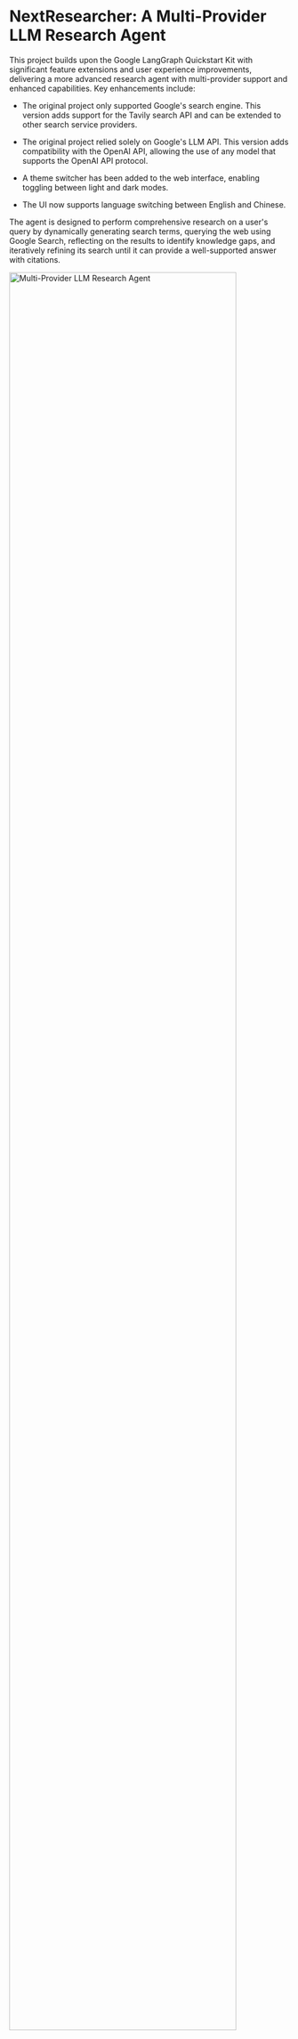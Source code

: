 # NextResearcher: A Multi-Provider LLM Research Agent

This project builds upon the Google LangGraph Quickstart Kit with significant feature extensions and user experience improvements, delivering a more advanced research agent with multi-provider support and enhanced capabilities. Key enhancements include:

- The original project only supported Google's search engine. This version adds support for the Tavily search API and can be extended to other search service providers.

- The original project relied solely on Google's LLM API. This version adds compatibility with the OpenAI API, allowing the use of any model that supports the OpenAI API protocol.

- A theme switcher has been added to the web interface, enabling toggling between light and dark modes.

- The UI now supports language switching between English and Chinese.

The agent is designed to perform comprehensive research on a user's query by dynamically generating search terms, querying the web using Google Search, reflecting on the results to identify knowledge gaps, and iteratively refining its search until it can provide a well-supported answer with citations. 

<img src="./app.jpeg" title="Multi-Provider LLM Research Agent" alt="Multi-Provider LLM Research Agent" width="90%">

## Features

- 💬 Fullstack application with a React frontend and LangGraph backend
- 🧠 Powered by a LangGraph agent for advanced research and conversational AI
- 🔄 **Multi-LLM Provider Support**: Switch between Google Gemini, Azure OpenAI, AWS Bedrock, and OpenAI-compatible providers
- 🎯 **Dynamic Provider Selection**: Choose LLM provider and model through the UI or environment configuration
- 🔍 **Multi-Search Provider Support**: Switch between Google Search and Tavily for web research.
- ⚙️ **Configurable Research Effort**: Adjust the depth and breadth of the research process ("low", "medium", "high") directly from the UI.
- 📄 Generates answers with citations from gathered sources
- 🔄 Hot-reloading for both frontend and backend during development
- 🏢 **Enterprise Ready**: Support for Azure OpenAI and AWS Bedrock cloud services

## LLM Provider Architecture

The application uses a modular LLM provider architecture that abstracts away provider-specific implementation details:

### Supported Providers

1. **Google Gemini** (`GOOGLE_GEMINI`)
   - Uses Google's Gemini API directly

2. **Azure OpenAI** (`AZURE_OPENAI`)
   - Uses Azure's OpenAI service

3. **AWS Bedrock** (`AWS_BEDROCK`)
   - Uses Amazon Bedrock service

4. **OpenAI Compatible** (`OPENAI_COMPATIBLE`)
   - Generic provider for OpenAI-compatible APIs
   - Works with OpenAI, local models (Ollama, LM Studio), and other compatible services

### Key Components

- **LLM Provider Factory**: Creates and manages provider instances
- **Unified Service Layer**: Provides consistent interface across all providers
- **Configuration Management**: Environment-driven provider and model selection
- **Structured Output Support**: Unified interface for structured data generation
- **Error Handling**: Comprehensive error handling and fallback mechanisms

## Project Structure

The project is divided into two main directories:

-   `frontend/`: Contains the React application built with Vite
-   `backend/`: Contains the LangGraph/FastAPI application, including the research agent logic

### Backend LLM Architecture

```
backend/src/agent/
├── llm_types.py              # Core data structures and types
├── llm_providers.py          # Base provider interface and registry
├── llm_factory.py            # Provider factory and configuration
├── llm_service.py            # Unified service layer
├── configuration.py          # Configuration management
└── providers/
    ├── gemini_llm_provider.py        # Google Gemini implementation
    ├── azure_openai_provider.py      # Azure OpenAI implementation
    ├── bedrock_llm_provider.py       # AWS Bedrock implementation
    └── openai_compatible_provider.py # Generic OpenAI-compatible provider
```

## Getting Started: Development and Local Testing

Follow these steps to get the application running locally for development and testing.

**1. Prerequisites:**

-   Node.js and npm (or yarn/pnpm)
-   Python 3.11+
-   **LLM Provider API Keys**: Choose one or more providers and obtain the required credentials

**2. Environment Configuration:**

Navigate to the `backend/` directory and create a `.env` file:

```bash
cd backend
cp .env.example .env
```

Configure your chosen LLM provider(s) in the `.env` file. Below are configuration examples for each provider:

### Google Gemini Configuration
```env
# Google Gemini (default provider)
LLM_PROVIDER=GOOGLE_GEMINI
GEMINI_API_KEY=your_gemini_api_key_here
GEMINI_MODELS=gemini-1.5-pro,gemini-1.5-flash,gemini-1.0-pro
GEMINI_DEFAULT_MODEL=gemini-1.5-pro
```

### Azure OpenAI Configuration
```env
# Azure OpenAI
LLM_PROVIDER=AZURE_OPENAI
AZURE_OPENAI_API_KEY=your_azure_openai_api_key
AZURE_OPENAI_ENDPOINT=https://your-resource.openai.azure.com/
AZURE_OPENAI_API_VERSION=2024-02-15-preview
AZURE_OPENAI_MODELS=gpt-4,gpt-4-turbo,gpt-35-turbo
AZURE_OPENAI_DEFAULT_MODEL=gpt-4
```

### AWS Bedrock Configuration
```env
# AWS Bedrock
LLM_PROVIDER=AWS_BEDROCK
AWS_ACCESS_KEY_ID=your_aws_access_key
AWS_SECRET_ACCESS_KEY=your_aws_secret_key
AWS_REGION=us-east-1
BEDROCK_MODELS=anthropic.claude-3-sonnet-20240229-v1:0,anthropic.claude-3-haiku-20240307-v1:0
BEDROCK_DEFAULT_MODEL=anthropic.claude-3-sonnet-20240229-v1:0
```

### OpenAI Compatible Configuration
```env
# OpenAI Compatible (OpenAI, Ollama, LM Studio, etc.)
LLM_PROVIDER=OPENAI_COMPATIBLE
OPENAI_COMPATIBLE_API_KEY=your_openai_api_key  # Optional for local models
OPENAI_COMPATIBLE_BASE_URL=https://api.openai.com/v1  # Change for local models
OPENAI_COMPATIBLE_MODELS=gpt-4,gpt-4-turbo,gpt-3.5-turbo
OPENAI_COMPATIBLE_DEFAULT_MODEL=gpt-4
```

**Configuration Notes:**
- Only configure the LLM provider(s) you plan to use
- Unconfigured providers will be automatically ignored and won't appear in the frontend
- For local models (like Ollama), `OPENAI_COMPATIBLE_API_KEY` can be left empty
- The frontend will only show providers that are properly configured with valid environment variables

**3. Install Dependencies:**

**Backend:**

```bash
cd backend
pip install .
```

**Frontend:**

```bash
cd frontend
npm install
```

**4. Run Development Servers:**

**Backend & Frontend:**

```bash
make dev
```
This will run the backend and frontend development servers. Open your browser and navigate to the frontend development server URL (e.g., `http://localhost:5173/app`).

_Alternatively, you can run the backend and frontend development servers separately. For the backend, open a terminal in the `backend/` directory and run `langgraph dev --allow-blocking`. The backend API will be available at `http://127.0.0.1:2024`. It will also open a browser window to the LangGraph UI. For the frontend, open a terminal in the `frontend/` directory and run `npm run dev`. The frontend will be available at `http://localhost:5173`._

## How the Backend Agent Works (High-Level)

The core of the backend is a LangGraph agent defined in `backend/src/agent/graph.py`. It follows these steps, with its behavior dynamically adjusted by your selections in the frontend:

<img src="./agent.png" title="Agent Flow" alt="Agent Flow" width="50%">

1.  **Generate Initial Queries:** Based on your input and the selected **"Effort"** level, it generates an initial set of search queries using your configured LLM provider and model.
2.  **Web Research:** For each query, it uses your chosen **Search Provider** (e.g., Google Search, Tavily) to find relevant web pages.
3.  **Reflection & Knowledge Gap Analysis:** The agent analyzes the search results to determine if the information is sufficient or if there are knowledge gaps. It uses the LLM for this reflection process.
4.  **Iterative Refinement:** If gaps are found, it generates follow-up queries and repeats the web research and reflection steps. The maximum number of iterations is controlled by the **"Effort"** setting.
5.  **Finalize Answer:** Once the research is deemed sufficient, the agent synthesizes the gathered information into a coherent answer, including citations from the web sources, using the LLM.

The agent automatically uses your configured LLM provider and can switch between different providers and models through the frontend interface or environment configuration.

## CLI Example

For quick one-off questions you can execute the agent from the command line. The
script `backend/examples/cli_research.py` runs the LangGraph agent and prints the
final answer:

```bash
cd backend
python examples/cli_research.py "What are the latest trends in renewable energy?"
```

## API Endpoints

The backend provides several API endpoints for LLM provider management:

- `GET /api/llm-providers` - List all available LLM providers
- `GET /api/llm-providers/{provider_name}/models` - Get available models for a specific provider
- `POST /runs/stream` - Execute research queries with specified LLM provider and model

## Frontend Interface

The frontend interface provides comprehensive control over the research agent's behavior:

-   **Provider Selection Dropdown**: Choose from available LLM providers (e.g., Gemini, Azure OpenAI).
-   **Model Selection Dropdown**: Dynamically populated with models available from the selected provider (e.g., `gemini-1.5-pro`, `gpt-4`).
-   **Search Provider Selection Dropdown**: Switch between integrated search engines like Google Search and Tavily.
-   **Effort Selection Dropdown**: Control the "effort" of the research agent:
    -   **Low**: Performs a quick, surface-level search with 1 initial query and 1 research loop.
    -   **Medium**: A balanced approach with 3 initial queries and up to 3 research loops.
    -   **High**: A deep, comprehensive search with 5 initial queries and up to 10 research loops for maximum detail.

## Deployment

In production, the backend server serves the optimized static frontend build. LangGraph requires a Redis instance and a Postgres database. Redis is used as a pub-sub broker to enable streaming real time output from background runs. Postgres is used to store assistants, threads, runs, persist thread state and long term memory, and to manage the state of the background task queue with 'exactly once' semantics. For more details on how to deploy the backend server, take a look at the [LangGraph Documentation](https://langchain-ai.github.io/langgraph/concepts/deployment_options/).

### Docker Deployment

Below is an example of how to build a Docker image that includes the optimized frontend build and the backend server and run it via `docker-compose`.

_Note: For the docker-compose.yml example you need a LangSmith API key, you can get one from [LangSmith](https://smith.langchain.com/settings)._

_Note: If you are not running the docker-compose.yml example or exposing the backend server to the public internet, you should update the `apiUrl` in the `frontend/src/App.tsx` file to your host. Currently the `apiUrl` is set to `http://localhost:8123` for docker-compose or `http://localhost:2024` for development._

**1. Build the Docker Image:**

   Run the following command from the **project root directory**:
   ```bash
   docker build -t multi-provider-llm-research -f Dockerfile .
   ```

**2. Configure Environment Variables:**

   Update your environment variables in the docker-compose.yml or create a `.env` file with your chosen LLM provider configuration.

**3. Run the Production Server:**

   ```bash
   # For Google Gemini
   GEMINI_API_KEY=<your_gemini_api_key> LANGSMITH_API_KEY=<your_langsmith_api_key> docker-compose up
   
   # For Azure OpenAI
   LLM_PROVIDER=AZURE_OPENAI AZURE_OPENAI_API_KEY=<your_key> AZURE_OPENAI_ENDPOINT=<your_endpoint> LANGSMITH_API_KEY=<your_langsmith_api_key> docker-compose up
   
   # For AWS Bedrock
   LLM_PROVIDER=AWS_BEDROCK AWS_ACCESS_KEY_ID=<your_key> AWS_SECRET_ACCESS_KEY=<your_secret> LANGSMITH_API_KEY=<your_langsmith_api_key> docker-compose up
   
   # For OpenAI Compatible
   LLM_PROVIDER=OPENAI_COMPATIBLE OPENAI_COMPATIBLE_API_KEY=<your_key> OPENAI_COMPATIBLE_BASE_URL=<your_base_url> LANGSMITH_API_KEY=<your_langsmith_api_key> docker-compose up
   ```

Open your browser and navigate to `http://localhost:8123/app/` to see the application. The API will be available at `http://localhost:8123`.

## Configuration Options

### Environment Variables

The application supports extensive configuration through environment variables:

#### Core Configuration
- `LLM_PROVIDER`: Choose from `GOOGLE_GEMINI`, `AZURE_OPENAI`, `AWS_BEDROCK`, `OPENAI_COMPATIBLE`
- `MAX_SEARCH_LOOPS`: Maximum number of research iterations (default: 3)
- `SEARCH_PROVIDER`: Search provider to use (default: `GOOGLE_SEARCH`)

#### Provider-Specific Configuration
Each provider has its own set of configuration variables. See the `.env.example` file for complete configuration options.

### Runtime Configuration

You can also override the LLM provider and model at runtime through:
- Frontend UI selection
- API request parameters
- LangGraph configuration

## Troubleshooting

### Common Issues

1. **Provider Not Showing in Frontend**
   - Check that all required environment variables are set for your provider
   - Verify your `.env` file is in the `backend/` directory
   - Ensure `LLM_PROVIDER` matches one of: `GOOGLE_GEMINI`, `AZURE_OPENAI`, `AWS_BEDROCK`, `OPENAI_COMPATIBLE`
   - Only properly configured providers will appear in the frontend dropdown

2. **Provider Authentication Errors**
   - Verify your API keys are correct and have proper permissions
   - Check that your Azure/AWS credentials are properly configured
   - Ensure your OpenAI-compatible endpoint is accessible
   - For `OPENAI_COMPATIBLE_BASE_URL`, make sure the URL is reachable

3. **Model Not Available**
   - Check that the model is available in your provider's region
   - Verify the model name matches the provider's expected format
   - Ensure you have access to the specific model
   - Models are now read from configuration only, not fetched from APIs

4. **Rate Limiting**
   - The application includes built-in rate limiting and retry logic
   - Consider upgrading your provider plan if you hit limits frequently

5. **Network Issues**
   - Verify your network can access the provider's API endpoints
   - Check firewall settings for outbound connections
   - For local models, ensure the service is running and accessible
   - Startup no longer requires network calls to fetch model lists

### Debug Mode

Enable debug logging by setting:
```env
LOG_LEVEL=DEBUG
```

## Technologies Used

- [React](https://reactjs.org/) (with [Vite](https://vitejs.dev/)) - For the frontend user interface
- [Tailwind CSS](https://tailwindcss.com/) - For styling
- [Shadcn UI](https://ui.shadcn.com/) - For components
- [LangGraph](https://github.com/langchain-ai/langgraph) - For building the backend research agent
- [LangChain](https://github.com/langchain-ai/langchain) - For LLM integrations and abstractions

### LLM Providers
- [Google Gemini](https://ai.google.dev/models/gemini) - Google's advanced language models
- [Azure OpenAI](https://azure.microsoft.com/en-us/products/ai-services/openai-service) - Enterprise OpenAI models on Azure
- [AWS Bedrock](https://aws.amazon.com/bedrock/) - Amazon's managed foundation model service
- [OpenAI](https://openai.com/) - OpenAI's GPT models and compatible APIs

## Migration from Gemini-Only Version

If you're upgrading from a previous version that only supported Google Gemini:

1.  **Update Dependencies**: Run `pip install .` in the backend directory
2.  **Update Environment Variables**: Update your `.env` file with the new provider-specific variable names:
    - Gemini: Use `LLM_PROVIDER=GOOGLE_GEMINI` (was `gemini`)
    - For OpenAI Compatible: Use `OPENAI_COMPATIBLE_*` prefixed variables
3.  **Frontend Changes**: The UI now includes provider, model, search, and effort selection dropdowns
4.  **API Changes**: The `/runs/stream` endpoint now accepts `llmProvider`, `searchProvider`, and other parameters
5.  **Configuration Validation**: Only properly configured providers will appear in the frontend
6.  **Performance Improvement**: Model lists are now read from configuration, eliminating startup API calls

Your existing Gemini configuration will continue to work with minor environment variable updates, and you can now add additional providers as needed.

## License

This project is licensed under the Apache License 2.0. See the [LICENSE](LICENSE) file for details.
